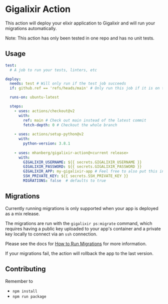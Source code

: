 # Gigalixir Action

This action will deploy your elixir application to Gigalixir and will run your migrations automatically.

Note: This action has only been tested in one repo and has no unit tests.

## Usage

```yaml
test: 
  # A job to run your tests, linters, etc

deploy:
  needs: test # Will only run if the test job succeeds
  if: github.ref == 'refs/heads/main' # Only run this job if it is on the main branch

  runs-on: ubuntu-latest

  steps:
    - uses: actions/checkout@v2
      with:
        ref: main # Check out main instead of the latest commit
        fetch-depth: 0 # Checkout the whole branch
        
    - uses: actions/setup-python@v2
      with:
        python-version: 3.8.1
        
    - uses: mhanberg/gigalixir-action@<current release>
      with:
        GIGALIXIR_USERNAME: ${{ secrets.GIGALIXIR_USERNAME }}
        GIGALIXIR_PASSWORD: ${{ secrets.GIGALIXIR_PASSWORD }}
        GIGALIXIR_APP: my-gigalixir-app # Feel free to also put this in your secrets
        SSH_PRIVATE_KEY: ${{ secrets.SSH_PRIVATE_KEY }}
        MIGRATIONS: false  # defaults to true
```

## Migrations

Currently running migrations is only supported when your app is deployed as a mix release.

The migrations are run with the `gigalixir ps:migrate` command, which requires having a public key uploaded to your app's container and a private key locally to connect via an `ssh` connection.

Please see the docs for [How to Run Migrations](https://gigalixir.readthedocs.io/en/latest/main.html#migrations) for more information.

If your migrations fail, the action will rollback the app to the last version.

## Contributing

Remember to 

- `npm install`
- `npm run package`
